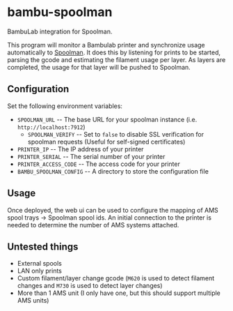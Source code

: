 # bambu-spoolman

BambuLab integration for Spoolman.

This program will monitor a Bambulab printer and synchronize usage automatically to [Spoolman](https://github.com/Donkie/Spoolman). It does this by listening for prints to be started, parsing the gcode and estimating the filament usage per layer. As layers are completed, the usage for that layer will be pushed to Spoolman.

## Configuration

Set the following environment variables:

* `SPOOLMAN_URL` -- The base URL for your spoolman instance (i.e. `http://localhost:7912`)
  * `SPOOLMAN_VERIFY` -- Set to `false` to disable SSL verification for spoolman requests (Useful for self-signed certificates)
* `PRINTER_IP` -- The IP address of your printer
* `PRINTER_SERIAL` -- The serial number of your printer
* `PRINTER_ACCESS_CODE` -- The access code for your printer
* `BAMBU_SPOOLMAN_CONFIG` -- A directory to store the configuration file

## Usage

Once deployed, the web ui can be used to configure the mapping of AMS spool trays -> Spoolman spool ids. An initial connection to the printer is needed to determine the number of AMS systems attached.

## Untested things

* External spools
* LAN only prints
* Custom filament/layer change gcode (`M620` is used to detect filament changes and `M730` is used to detect layer changes)
* More than 1 AMS unit (I only have one, but this should support multiple AMS units)
